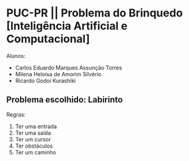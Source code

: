 # PUC-PR || Problema do Brinquedo [Inteligência Artificial e Computacional]

Alunos:

- Carlos Eduardo Marques Assunção Torres
- Milena Heloísa de Amorim Silvério
- Ricardo Godoi Kurashiki

## Problema escolhido: **Labirinto**

Regras:

1. Ter uma entrada
2. Ter uma saída
3. Ter um cursor
4. Ter obstáculos
5. Ter um caminho
